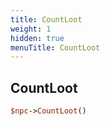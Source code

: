 ```yaml
---
title: CountLoot
weight: 1
hidden: true
menuTitle: CountLoot
---
```

## CountLoot
```perl
$npc->CountLoot()
```